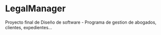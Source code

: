 # LegalManager
Proyecto final de Diseño de software - Programa de gestion de abogados, clientes, expedientes...
